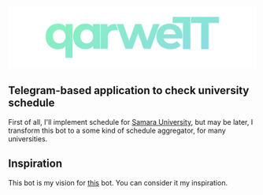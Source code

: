 ![qarweTT](./images/qarwett.png)

## Telegram-based application to check university schedule

First of all, I'll implement schedule for [Samara University](https://ssau.ru/), but may be later, I transform this bot to a some kind of schedule aggregator, for many universities.

## Inspiration

This bot is my vision for [this](https://github.com/far-galaxy/l9_stud_bot) bot. You can consider it my inspiration.
